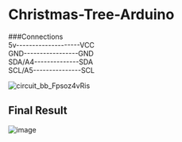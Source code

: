 # Christmas-Tree-Arduino

###Connections   
5v--------------------VCC  
GND-----------------GND  
SDA/A4--------------SDA  
SCL/A5---------------SCL  

![circuit_bb_Fpsoz4vRis](https://user-images.githubusercontent.com/25066959/69376807-fb4da500-0c78-11ea-9f09-8d593f8b453c.jpg)

## Final Result
![image](https://user-images.githubusercontent.com/25066959/69376999-5ed7d280-0c79-11ea-8cce-53b9f35a76b3.PNG)
